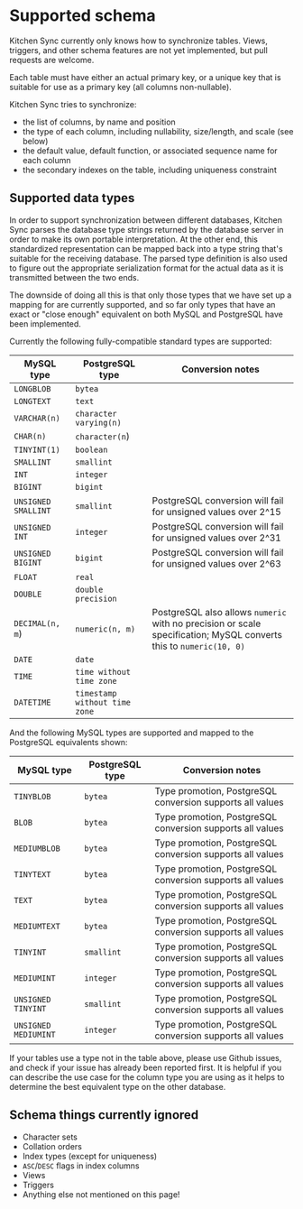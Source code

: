Supported schema
================

Kitchen Sync currently only knows how to synchronize tables.  Views, triggers, and other schema features are not yet implemented, but pull requests are welcome.

Each table must have either an actual primary key, or a unique key that is suitable for use as a primary key (all columns non-nullable).

Kitchen Sync tries to synchronize:
* the list of columns, by name and position
* the type of each column, including nullability, size/length, and scale (see below)
* the default value, default function, or associated sequence name for each column
* the secondary indexes on the table, including uniqueness constraint

Supported data types
--------------------

In order to support synchronization between different databases, Kitchen Sync parses the database type strings returned by the database server in order to make its own portable interpretation.  At the other end, this standardized representation can be mapped back into a type string that's suitable for the receiving database.  The parsed type definition is also used to figure out the appropriate serialization format for the actual data as it is transmitted between the two ends.

The downside of doing all this is that only those types that we have set up a mapping for are currently supported, and so far only types that have an exact or "close enough" equivalent on both MySQL and PostgreSQL have been implemented.

Currently the following fully-compatible standard types are supported:

| MySQL type | PostgreSQL type | Conversion notes |
| --- | --- | --- |
| `LONGBLOB` | `bytea` | |
| `LONGTEXT` | `text` | |
| `VARCHAR(n)` | `character varying(n)` | |
| `CHAR(n)` | `character(n`) | |
| `TINYINT(1)` | `boolean` | |
| `SMALLINT` | `smallint` | |
| `INT` | `integer` | |
| `BIGINT` | `bigint` | |
| `UNSIGNED SMALLINT` | `smallint` | PostgreSQL conversion will fail for unsigned values over 2^15 |
| `UNSIGNED INT` | `integer` | PostgreSQL conversion will fail for unsigned values over 2^31 |
| `UNSIGNED BIGINT` | `bigint` | PostgreSQL conversion will fail for unsigned values over 2^63 |
| `FLOAT` | `real` | |
| `DOUBLE` | `double precision` | |
| `DECIMAL(n, m`) | `numeric(n, m)` | PostgreSQL also allows `numeric` with no precision or scale specification; MySQL converts this to `numeric(10, 0)` |
| `DATE` | `date` | |
| `TIME` | `time without time zone` | |
| `DATETIME` | `timestamp without time zone` | |

And the following MySQL types are supported and mapped to the PostgreSQL equivalents shown:

| MySQL type | PostgreSQL type | Conversion notes |
| --- | --- | --- |
| `TINYBLOB` | `bytea` | Type promotion, PostgreSQL conversion supports all values |
| `BLOB` | `bytea` | Type promotion, PostgreSQL conversion supports all values |
| `MEDIUMBLOB` | `bytea` | Type promotion, PostgreSQL conversion supports all values |
| `TINYTEXT` | `bytea` | Type promotion, PostgreSQL conversion supports all values |
| `TEXT` | `bytea` | Type promotion, PostgreSQL conversion supports all values |
| `MEDIUMTEXT` | `bytea` | Type promotion, PostgreSQL conversion supports all values |
| `TINYINT` | `smallint` | Type promotion, PostgreSQL conversion supports all values |
| `MEDIUMINT` | `integer` | Type promotion, PostgreSQL conversion supports all values |
| `UNSIGNED TINYINT` | `smallint` | Type promotion, PostgreSQL conversion supports all values |
| `UNSIGNED MEDIUMINT` | `integer` | Type promotion, PostgreSQL conversion supports all values |

If your tables use a type not in the table above, please use Github issues, and check if your issue has already been reported first.  It is helpful if you can describe the use case for the column type you are using as it helps to determine the best equivalent type on the other database.

Schema things currently ignored
-------------------------------

* Character sets
* Collation orders
* Index types (except for uniqueness)
* `ASC`/`DESC` flags in index columns
* Views
* Triggers
* Anything else not mentioned on this page!
